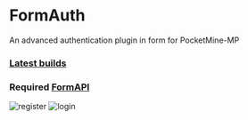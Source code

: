 # FormAuth
An advanced authentication plugin in form for PocketMine-MP

### [Latest builds](https://poggit.pmmp.io/ci/MinecartSquad/FormAuth/FormAuth)
### Required [FormAPI](https://github.com/jojoe77777/FormAPI)

![register](https://preview.ibb.co/dbcjLw/bandicam_2017_11_02_20_56_14_739.jpg)
![login](https://preview.ibb.co/hphvSb/bandicam_2017_11_02_20_56_56_060.jpg)

